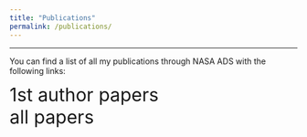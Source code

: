 ```yaml
---
title: "Publications"
permalink: /publications/
---
```


------
You can find a list of all my publications through NASA ADS with the following links:<br>

<a href="https://ui.adsabs.harvard.edu/public-libraries/nyvZ7i7iRTSKxzGj1oVYwg" style="text-decoration:none"><font size="6">1st author papers</font></a> <br>
<a href="https://ui.adsabs.harvard.edu/public-libraries/iRQtrzKxQr-dnuQw3Zznjw" style="text-decoration:none"><font size="6">all papers</font></a>

